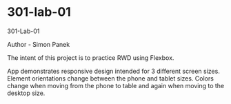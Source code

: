 # 301-lab-01
301-Lab-01

Author - Simon Panek

The intent of this project is to practice RWD using Flexbox.

App demonstrates responsive design intended for 3 different screen sizes. Element orientations change between the phone and tablet sizes. Colors change when moving from the phone to table and again when moving to the desktop size.